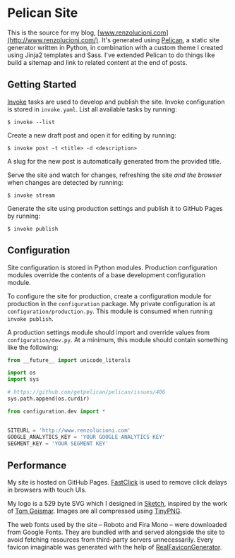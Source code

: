 # Pelican Site

This is the source for my blog, [www.renzolucioni.com](http://www.renzolucioni.com/). It's generated using [Pelican](https://github.com/getpelican/pelican), a static site generator written in Python, in combination with a custom theme I created using Jinja2 templates and Sass. I've extended Pelican to do things like build a sitemap and link to related content at the end of posts.

## Getting Started

[Invoke](https://github.com/pyinvoke/invoke) tasks are used to develop and publish the site. Invoke configuration is stored in `invoke.yaml`. List all available tasks by running:

```
$ invoke --list
```

Create a new draft post and open it for editing by running:

```
$ invoke post -t <title> -d <description>
```

A slug for the new post is automatically generated from the provided title.

Serve the site and watch for changes, refreshing the site *and the browser* when changes are detected by running:

```
$ invoke stream
```

Generate the site using production settings and publish it to GitHub Pages by running:

```
$ invoke publish
```

## Configuration

Site configuration is stored in Python modules. Production configuration modules override the contents of a base development configuration module.

To configure the site for production, create a configuration module for production in the `configuration` package. My private configuration is at `configuration/production.py`. This module is consumed when running `invoke publish`.

A production settings module should import and override values from `configuration/dev.py`. At a minimum, this module should contain something like the following:

```python
from __future__ import unicode_literals

import os
import sys

# https://github.com/getpelican/pelican/issues/406
sys.path.append(os.curdir)

from configuration.dev import *


SITEURL = 'http://www.renzolucioni.com'
GOOGLE_ANALYTICS_KEY = 'YOUR GOOGLE ANALYTICS KEY'
SEGMENT_KEY = 'YOUR SEGMENT KEY'
```

## Performance

My site is hosted on GitHub Pages. [FastClick](https://github.com/ftlabs/fastclick) is used to remove click delays in browsers with touch UIs.

My logo is a 529 byte SVG which I designed in [Sketch](http://bohemiancoding.com/sketch/), inspired by the work of [Tom Geismar](http://tomgeismar.com/). Images are all compressed using [TinyPNG](https://tinypng.com/).

The web fonts used by the site &ndash; Roboto and Fira Mono &ndash; were downloaded from Google Fonts. They are bundled with and served alongside the site to avoid fetching resources from third-party servers unnecessarily. Every favicon imaginable was generated with the help of [RealFaviconGenerator](http://realfavicongenerator.net/).
